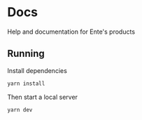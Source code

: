 # Docs

Help and documentation for Ente's products

## Running

Install dependencies

```sh
yarn install
```

Then start a local server

```sh
yarn dev
```
